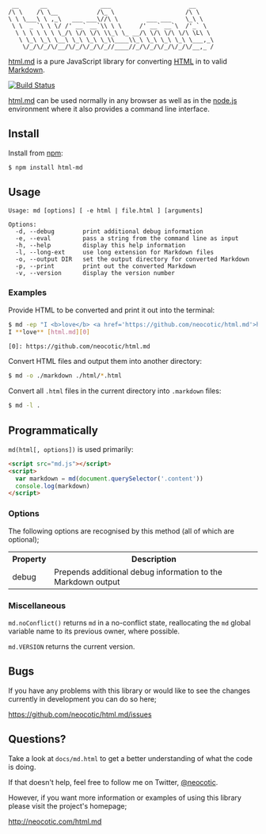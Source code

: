      __      __               ___                      __     
    /\ \    /\ \__           /\_ \                    /\ \    
    \ \ \___\ \ ,_\   ___ ___\//\ \        ___ ___    \_\ \   
     \ \  _ `\ \ \/ /' __` __`\\ \ \     /' __` __`\  /'_` \  
      \ \ \ \ \ \ \_/\ \/\ \/\ \\_\ \_ __/\ \/\ \/\ \/\ \L\ \ 
       \ \_\ \_\ \__\ \_\ \_\ \_\\____\\_\ \_\ \_\ \_\ \___,_\
        \/_/\/_/\/__/\/_/\/_/\/_//____//_/\/_/\/_/\/_/\/__,_ /

[html.md][] is a pure JavaScript library for converting [HTML][] in to valid
[Markdown][].

[![Build Status](https://secure.travis-ci.org/neocotic/html.md.png)](http://travis-ci.org/neocotic/html.md)

[html.md][] can be used normally in any browser as well as in the [node.js][]
environment where it also provides a command line interface.

## Install

Install from [npm][]:

``` bash
$ npm install html-md
```

## Usage

```
Usage: md [options] [ -e html | file.html ] [arguments]

Options:
  -d, --debug        print additional debug information
  -e, --eval         pass a string from the command line as input
  -h, --help         display this help information
  -l, --long-ext     use long extension for Markdown files
  -o, --output DIR   set the output directory for converted Markdown
  -p, --print        print out the converted Markdown
  -v, --version      display the version number
```

### Examples

Provide HTML to be converted and print it out into the terminal:

``` bash
$ md -ep "I <b>love</b> <a href='https://github.com/neocotic/html.md'>html.md</a>"
I **love** [html.md][0]

[0]: https://github.com/neocotic/html.md
```

Convert HTML files and output them into another directory:

``` bash
$ md -o ./markdown ./html/*.html
```

Convert all `.html` files in the current directory into `.markdown` files:

``` bash
$ md -l .
```

## Programmatically

`md(html[, options])` is used primarily:

``` html
<script src="md.js"></script>
<script>
  var markdown = md(document.querySelector('.content'))
  console.log(markdown)
</script>
```

### Options

The following options are recognised by this method (all of which are optional);

<table>
  <tr>
    <th>Property</th>
    <th>Description</th>
  </tr>
  <tr>
    <td>debug</td>
    <td>Prepends additional debug information to the Markdown output</td>
  </tr>
</table>

### Miscellaneous

`md.noConflict()` returns `md` in a no-conflict state, reallocating the `md`
global variable name to its previous owner, where possible.

`md.VERSION` returns the current version.

## Bugs

If you have any problems with this library or would like to see the changes
currently in development you can do so here;

https://github.com/neocotic/html.md/issues

## Questions?

Take a look at `docs/md.html` to get a better understanding of what the code is
doing.

If that doesn't help, feel free to follow me on Twitter, [@neocotic][].

However, if you want more information or examples of using this library please
visit the project's homepage;

http://neocotic.com/html.md

[@neocotic]: https://twitter.com/neocotic
[html]: http://en.wikipedia.org/wiki/HTML
[html.md]: http://neocotic.com/html.md
[markdown]: http://en.wikipedia.org/wiki/Markdown
[node.js]: http://nodejs.org
[npm]: http://npmjs.org